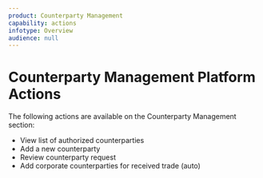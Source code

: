 ```yaml
---
product: Counterparty Management
capability: actions
infotype: Overview
audience: null
---
```


# Counterparty Management Platform Actions

The following actions are available on the Counterparty Management section:

* View list of authorized counterparties
* Add a new counterparty
* Review counterparty request
* Add corporate counterparties for received trade \(auto\)







